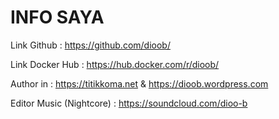 # INFO SAYA

Link Github :
https://github.com/dioob/

Link Docker Hub :
https://hub.docker.com/r/dioob/

Author in : https://titikkoma.net  &  https://dioob.wordpress.com

Editor Music (Nightcore) : https://soundcloud.com/dioo-b
